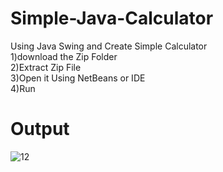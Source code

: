 # Simple-Java-Calculator
Using Java Swing and Create Simple Calculator<br>
1)download the Zip Folder<br>
2)Extract Zip File<br>
3)Open it Using NetBeans or IDE<br>
4)Run<br>

# Output

![12](https://user-images.githubusercontent.com/121654570/223823333-64f1dcb6-4898-4d68-bafc-ff04e4055b4d.PNG)

